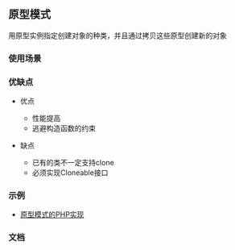 ## 原型模式

用原型实例指定创建对象的种类，并且通过拷贝这些原型创建新的对象

### 使用场景


### 优缺点
* 优点
  * 性能提高
  * 逃避构造函数的约束

* 缺点
  * 已有的类不一定支持clone
  * 必须实现Cloneable接口

### 示例
* [原型模式的PHP实现](https://github.com/suvllian/learning/tree/master/design-patterns/creational-patterns/prototype)

### 文档